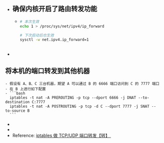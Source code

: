 - ## 确保内核开启了路由转发功能
	- ```bash
	  # 本次生效
	  echo 1 > /proc/sys/net/ipv4/ip_forward
	  
	  # 下次启动后也生效
	  sysctl -w net.ipv4.ip_forward=1
	  ```
- ##
## 将本机的端口转发到其他机器
	- 假设有 A、B、C 三台机器，期望 A 可以通过 B 的 6666 端口访问到 C 的 7777 端口
	- 在 B 上进行如下配置
	- ```bash
	  iptables -t nat -A PREROUTING -p tcp --dport 6666 -j DNAT --to-destination C:7777
	  iptables -t nat -A POSTROUTING -p tcp -d C --dport 7777 -j SNAT --to-source B
	  ```
-
-
- Reference: [iptables 做 TCP/UDP 端口转发【转】 ](https://www.cnblogs.com/paul8339/p/14688156.html)